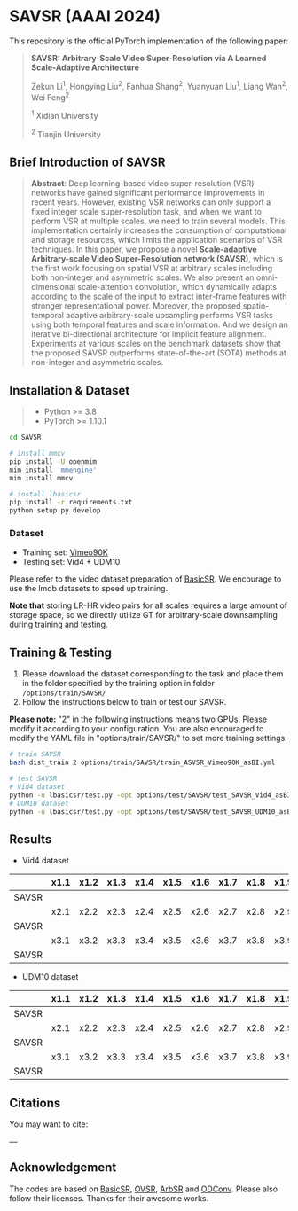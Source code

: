# SAVSR (AAAI 2024)

This repository is the official PyTorch implementation of the following paper: 

> **SAVSR: Arbitrary-Scale Video Super-Resolution via A Learned Scale-Adaptive Architecture**
>
> Zekun Li<sup>1</sup>, Hongying Liu<sup>2</sup>, Fanhua Shang<sup>2</sup>, Yuanyuan Liu<sup>1</sup>, Liang Wan<sup>2</sup>, Wei Feng<sup>2</sup>
>
> <sup>1</sup> Xidian University
>
> <sup>2</sup> Tianjin University



## Brief Introduction of SAVSR

> **Abstract**: Deep learning-based video super-resolution (VSR) networks have gained significant performance improvements in recent years. However, existing VSR networks can only support a fixed integer scale super-resolution task, and when we want to perform VSR at multiple scales, we need to train several models. This implementation certainly increases the consumption of computational and storage resources, which limits the application scenarios of VSR techniques. In this paper, we propose a novel **Scale-adaptive Arbitrary-scale Video Super-Resolution network (SAVSR)**, which is the first work focusing on spatial VSR at arbitrary scales including both non-integer and asymmetric scales. We also present an omni-dimensional scale-attention convolution, which dynamically adapts according to the scale of the input to extract inter-frame features with stronger representational power. Moreover, the proposed spatio-temporal adaptive arbitrary-scale upsampling performs VSR tasks using both temporal features and scale information. And we design an iterative bi-directional architecture for implicit feature alignment. Experiments at various scales on the benchmark datasets show that the proposed SAVSR outperforms state-of-the-art (SOTA) methods at non-integer and asymmetric scales.



## Installation & Dataset

> - Python >= 3.8
> - PyTorch >= 1.10.1



```bash
cd SAVSR

# install mmcv
pip install -U openmim
mim install 'mmengine'
mim install mmcv

# install lbasicsr
pip install -r requirements.txt
python setup.py develop
```



### Dataset

- Training set: [Vimeo90K](http://toflow.csail.mit.edu/)
- Testing set: Vid4 + UDM10

Please refer to the video dataset preparation of [BasicSR](https://github.com/XPixelGroup/BasicSR/blob/master/docs/DatasetPreparation.md#Video-Super-Resolution). We encourage to use the lmdb datasets to speed up training.

**Note that** storing LR-HR video pairs for all scales requires a large amount of storage space, so we directly utilize GT for arbitrary-scale downsampling during training and testing.



## Training & Testing

1. Please download the dataset corresponding to the task and place them in the folder specified by the training option in folder `/options/train/SAVSR/`
2. Follow the instructions below to train or test our SAVSR.

**Please note:** "2" in the following instructions means two GPUs. Please modify it according to your configuration. You are also encouraged to modify the YAML file in  "options/train/SAVSR/" to set more training settings.

```bash
# train SAVSR
bash dist_train 2 options/train/SAVSR/train_ASVSR_Vimeo90K_asBI.yml

# test SAVSR
# Vid4 dataset
python -u lbasicsr/test.py -opt options/test/SAVSR/test_SAVSR_Vid4_asBI.yml
# DUM10 dataset
python -u lbasicsr/test.py -opt options/test/SAVSR/test_SAVSR_UDM10_asBI.yml
```



## Results

- Vid4 dataset

|       | x1.1 | x1.2 | x1.3 | x1.4 | x1.5 | x1.6 | x1.7 | x1.8 | x1.9 | x2   |
| ----- | ---- | ---- | ---- | ---- | ---- | ---- | ---- | ---- | ---- | ---- |
| SAVSR |      |      |      |      |      |      |      |      |      |      |
|       | x2.1 | x2.2 | x2.3 | x2.4 | x2.5 | x2.6 | x2.7 | x2.8 | x2.9 | x3   |
| SAVSR |      |      |      |      |      |      |      |      |      |      |
|       | x3.1 | x3.2 | x3.3 | x3.4 | x3.5 | x3.6 | x3.7 | x3.8 | x3.9 | x4   |
| SAVSR |      |      |      |      |      |      |      |      |      |      |



- UDM10 dataset

|       | x1.1 | x1.2 | x1.3 | x1.4 | x1.5 | x1.6 | x1.7 | x1.8 | x1.9 | x2   |
| ----- | ---- | ---- | ---- | ---- | ---- | ---- | ---- | ---- | ---- | ---- |
| SAVSR |      |      |      |      |      |      |      |      |      |      |
|       | x2.1 | x2.2 | x2.3 | x2.4 | x2.5 | x2.6 | x2.7 | x2.8 | x2.9 | x3   |
| SAVSR |      |      |      |      |      |      |      |      |      |      |
|       | x3.1 | x3.2 | x3.3 | x3.4 | x3.5 | x3.6 | x3.7 | x3.8 | x3.9 | x4   |
| SAVSR |      |      |      |      |      |      |      |      |      |      |



## Citations

You may want to cite:
```
……
```



## Acknowledgement

The codes are based on  [BasicSR](https://github.com/XPixelGroup/BasicSR), [OVSR](https://github.com/psychopa4/OVSR), [ArbSR](https://github.com/The-Learning-And-Vision-Atelier-LAVA/ArbSR) and [ODConv](https://github.com/OSVAI/ODConv). Please also follow their licenses. Thanks for their awesome works.
